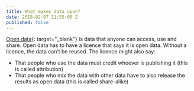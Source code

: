 ```yaml
---
title: What makes data open?
date: 2018-02-07 11:55:00 Z
published: false
---
```


[Open data](https://theodi.org/guides/what-open-data){: target="_blank"} is data that anyone can access, use and share.
Open data has to have a licence that says it is open data. Without a licence, the data can’t be reused. The licence might also say:

* That people who use the data must credit whoever is publishing it (this is called attribution)
* That people who mix the data with other data have to also release the results as open data (this is called share-alike)